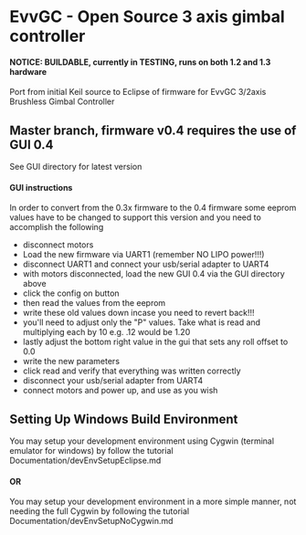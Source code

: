 # EvvGC - Open Source 3 axis gimbal controller #

#### NOTICE: BUILDABLE, currently in TESTING, runs on both 1.2 and 1.3 hardware

Port from initial Keil source to Eclipse of firmware for EvvGC 3/2axis Brushless Gimbal Controller

## Master branch, firmware v0.4 requires the use of GUI 0.4 #
See GUI directory for latest version

#### GUI instructions ####
In order to convert from the 0.3x firmware to the 0.4 firmware some eeprom values
have to be changed to support this version and you need to accomplish the following

- disconnect motors
- Load the new firmware via UART1 (remember NO LIPO power!!!)
- disconnect UART1 and connect your usb/serial adapter to UART4
- with motors disconnected, load the new GUI 0.4 via the GUI directory above
- click the config on button
- then read the values from the eeprom
- write these old values down incase you need to revert back!!!
- you'll need to adjust only the "P" values.  Take what is read and multiplying each by 10
  e.g. .12 would be 1.20
- lastly adjust the bottom right value in the gui that sets any roll offset to 0.0
- write the new parameters
- click read and verify that everything was written correctly
- disconnect your usb/serial adapter from UART4
- connect motors and power up, and use as you wish


## Setting Up Windows Build Environment ##

You may setup your development environment using Cygwin (terminal emulator for windows) by follow the 
tutorial Documentation/devEnvSetupEclipse.md

#### OR ####

You may setup your development environment in a more simple manner, not needing the full Cygwin by
following the tutorial Documentation/devEnvSetupNoCygwin.md
